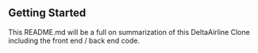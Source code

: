 

## Getting Started

This README.md will be a full on summarization of this DeltaAirline Clone including the front end / back end code.
